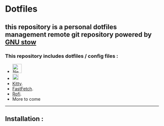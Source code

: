 # Dotfiles
this repository is a personal dotfiles management remote git repository powered by [GNU stow](https://github.com/aspiers/stow)
---
### This repository includes dotfiles / config files :
- <a href="https://github.com/neovim/neovim" ><img src="" alt="Neovim" height="30" ></a>
- <a href="https://www.zsh.org/"><img src = "https://upload.wikimedia.org/wikipedia/commons/2/2f/Kitty%28Terminal-emulator%29.png" height="20"></a>
- [Kitty](https://github.com/kovidgoyal/kitty).
- [FastFetch](https://github.com/fastfetch-cli/fastfetch).
- [Rofi](https://github.com/davatorium/rofi).
- More to come

---
## Installation :
